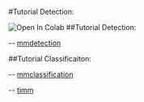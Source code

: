 
#Tutorial Detection: 

![Open In Colab](https://colab.research.google.com/assets/colab-badge.svg)
##Tutorial Detection: 

-- [mmdetection](https://colab.research.google.com/github/cqels/vision/blob/main/tutorials/tutorials_detection_mmdetection.ipynb)

##Tutorial Classificaiton: 

-- [mmclassification](https://colab.research.google.com/github/cqels/vision/blob/main/tutorials/tutorials_classification_mmclassification.ipynb)

-- [timm](https://colab.research.google.com/github/cqels/vision/blob/main/tutorials/tutorials_classification_timm.ipynb)